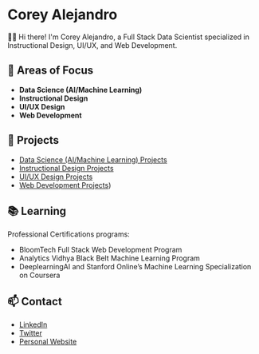 # Corey Alejandro

👋🏾 Hi there! I'm Corey Alejandro, a Full Stack Data Scientist specialized in Instructional Design, UI/UX, and Web Development.

## 🌱 Areas of Focus

- **Data Science (AI/Machine Learning)**
- **Instructional Design**
- **UI/UX Design**
- **Web Development**

## 🚀 Projects

- [Data Science (AI/Machine Learning) Projects](https://github.com/CoreyAlejanadro-DataScience)
- [Instructional Design Projects](https://github.com/CoreyAlejandro-InstructionalDesign)
- [UI/UX Design Projects](https://github.com/CoreyAlejandro-UIUX)
- [Web Development Projects](https://github.com/CoreyAlejandro-WebDevelopment))

## 📚 Learning
Professional Certifications programs:

- BloomTech Full Stack Web Development Program
- Analytics Vidhya Black Belt Machine Learning Program
- DeeplearningAI and Stanford Online’s Machine Learning Specialization on Coursera

## 📫 Contact

- [LinkedIn](https://www.linkedin.com/in/coreyalejandro/)
- [Twitter](https://twitter.com/coreyalejandroX)
- [Personal Website](https://www.coreyalejandro.com/)
